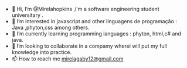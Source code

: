 - 👋 Hi, I’m @Mirelahopkins ,i'm a software engineering student universitary .
- 👀 I’m interested in javascript and other linguagens de programação : Java ,phyton,css among others.
- 🌱 I’m currently learning programming languages : phyton, html,c# and java.
- 💞️ I’m looking to collaborate in a compamy wherei will put my full knowledge into practice.
- 📫 How to reach me mirelagaby12@gmail.com

<!---
Mirelahopkins/Mirelahopkins is a ✨ special ✨ repository because its `README.md` (this file) appears on your GitHub profile.
You can click the Preview link to take a look at your changes.
--->
